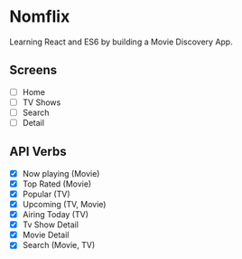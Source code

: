 # Nomflix

Learning React and ES6 by building a Movie Discovery App.

## Screens

- [ ] Home
- [ ] TV Shows
- [ ] Search
- [ ] Detail

## API Verbs

- [x] Now playing (Movie)
- [x] Top Rated (Movie)
- [x] Popular (TV)
- [x] Upcoming (TV, Movie)
- [x] Airing Today (TV)
- [x] Tv Show Detail
- [x] Movie Detail
- [x] Search (Movie, TV)
